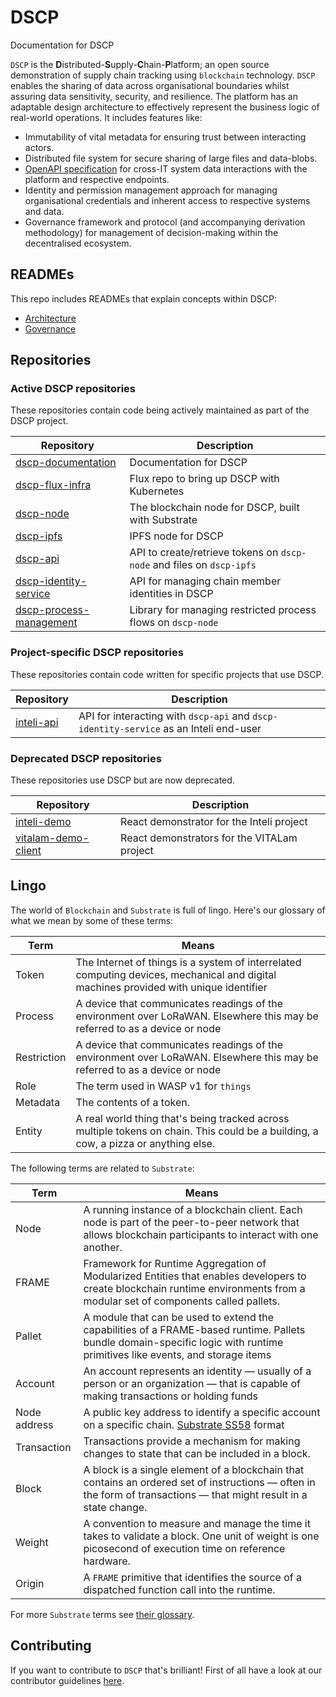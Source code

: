 # **DSCP**

Documentation for DSCP

`DSCP` is the **D**istributed-**S**upply-**C**hain-**P**latform; an open source demonstration of supply chain tracking using `blockchain` technology. `DSCP` enables the sharing of data across organisational boundaries whilst assuring data sensitivity, security, and resilience. The platform has an adaptable design architecture to effectively represent the business logic of real-world operations. It includes features like:

- Immutability of vital metadata for ensuring trust between interacting actors.
- Distributed file system for secure sharing of large files and data-blobs.
- [OpenAPI specification](https://swagger.io/docs/specification/about/) for cross-IT system data interactions with the platform and respective endpoints.
- Identity and permission management approach for managing organisational credentials and inherent access to respective systems and data.
- Governance framework and protocol (and accompanying derivation methodology) for management of decision-making within the decentralised ecosystem.

## READMEs

This repo includes READMEs that explain concepts within DSCP:

- [Architecture](./docs/architecture.md)
- [Governance](./docs/governance.md)

## Repositories

### Active DSCP repositories

These repositories contain code being actively maintained as part of the DSCP project.

| Repository                                                                         | Description                                                           |
| ---------------------------------------------------------------------------------- | --------------------------------------------------------------------- |
| [dscp-documentation](https://github.com/digicatapult/dscp-documentation)           | Documentation for DSCP                                                |
| [dscp-flux-infra](https://github.com/digicatapult/dscp-flux-infra)                 | Flux repo to bring up DSCP with Kubernetes                            |
| [dscp-node](https://github.com/digicatapult/dscp-node)                             | The blockchain node for DSCP, built with Substrate                    |
| [dscp-ipfs](https://github.com/digicatapult/dscp-ipfs)                             | IPFS node for DSCP                                                    |
| [dscp-api](https://github.com/digicatapult/dscp-api)                               | API to create/retrieve tokens on `dscp-node` and files on `dscp-ipfs` |
| [dscp-identity-service](https://github.com/digicatapult/dscp-identity-service)     | API for managing chain member identities in DSCP                      |
| [dscp-process-management](https://github.com/digicatapult/dscp-process-management) | Library for managing restricted process flows on `dscp-node`          |

### Project-specific DSCP repositories

These repositories contain code written for specific projects that use DSCP.

| Repository                                               | Description                                                                           |
| -------------------------------------------------------- | ------------------------------------------------------------------------------------- |
| [inteli-api](https://github.com/digicatapult/inteli-api) | API for interacting with `dscp-api` and `dscp-identity-service` as an Inteli end-user |

### Deprecated DSCP repositories

These repositories use DSCP but are now deprecated.

| Repository                                                                 | Description                                 |
| -------------------------------------------------------------------------- | ------------------------------------------- |
| [inteli-demo](https://github.com/digicatapult/inteli-demo)                 | React demonstrator for the Inteli project   |
| [vitalam-demo-client](https://github.com/digicatapult/vitalam-demo-client) | React demonstrators for the VITALam project |

## Lingo

The world of `Blockchain` and `Substrate` is full of lingo. Here's our glossary of what we mean by some of these terms:

| Term        | Means                                                                                                                                 |
| ----------- | ------------------------------------------------------------------------------------------------------------------------------------- |
| Token       | The Internet of things is a system of interrelated computing devices, mechanical and digital machines provided with unique identifier |
| Process     | A device that communicates readings of the environment over LoRaWAN. Elsewhere this may be referred to as a device or node            |
| Restriction | A device that communicates readings of the environment over LoRaWAN. Elsewhere this may be referred to as a device or node            |
| Role        | The term used in WASP v1 for `things`                                                                                                 |
| Metadata    | The contents of a token.                                                                                                              |
| Entity      | A real world thing that's being tracked across multiple tokens on chain. This could be a building, a cow, a pizza or anything else.   |

The following terms are related to `Substrate`:

| Term         | Means                                                                                                                                                                        |
| ------------ | ---------------------------------------------------------------------------------------------------------------------------------------------------------------------------- |
| Node         | A running instance of a blockchain client. Each node is part of the peer-to-peer network that allows blockchain participants to interact with one another.                   |
| FRAME        | Framework for Runtime Aggregation of Modularized Entities that enables developers to create blockchain runtime environments from a modular set of components called pallets. |
| Pallet       | A module that can be used to extend the capabilities of a FRAME-based runtime. Pallets bundle domain-specific logic with runtime primitives like events, and storage items   |
| Account      | An account represents an identity — usually of a person or an organization — that is capable of making transactions or holding funds                                         |
| Node address | A public key address to identify a specific account on a specific chain. [Substrate SS58](https://docs.substrate.io/reference/glossary/#ss58-address-format) format          |
| Transaction  | Transactions provide a mechanism for making changes to state that can be included in a block.                                                                                |
| Block        | A block is a single element of a blockchain that contains an ordered set of instructions — often in the form of transactions — that might result in a state change.          |
| Weight       | A convention to measure and manage the time it takes to validate a block. One unit of weight is one picosecond of execution time on reference hardware.                      |
| Origin       | A `FRAME` primitive that identifies the source of a dispatched function call into the runtime.                                                                               |

For more `Substrate` terms see [their glossary](https://docs.substrate.io/reference/glossary/).

## Contributing

If you want to contribute to `DSCP` that's brilliant! First of all have a look at our contributor guidelines [here](./CONTRIBUTING.md).
